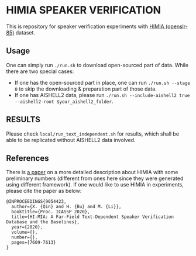 # HIMIA SPEAKER VERIFICATION

This is repository for speaker verification experiments with [HIMIA (openslr-85)](http://www.openslr.org/85/) dataset.

## Usage
One can simply run `./run.sh` to download open-sourced part of data. While there are two special cases:
* If one has the open-sourced part in place, one can run `./run.sh --stage 0` to skip the downloading & preparation part of those data.
* If one has AISHELL2 data, please run `./run.sh --include-aishell2 true --aishell2-root $your_aishell2_folder`.

## RESULTS
Please check `local/run_text_independent.sh` for results, which shall be able to be replicated without AISHELL2 data involved.

## References
There is [a paper](https://arxiv.org/abs/1912.01231) on a more detailed description about HIMIA with some preliminary numbers (different from ones here since they were generated using different framework). If one would like to use HIMIA in experiments, please cite the paper as below:
```
@INPROCEEDINGS{9054423,
  author={X. {Qin} and H. {Bu} and M. {Li}},
  booktitle={Proc. ICASSP 2020}, 
  title={HI-MIA: A Far-Field Text-Dependent Speaker Verification Database and the Baselines}, 
  year={2020},
  volume={},
  number={},
  pages={7609-7613}
}
```
